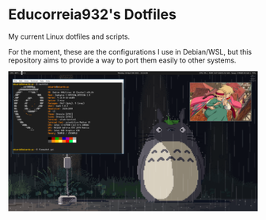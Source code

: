 # Educorreia932's Dotfiles

My current Linux dotfiles and scripts.

For the moment, these are the configurations I use in Debian/WSL, but this repository aims to provide a way to port them easily to other systems.

![Preview](preview.png)
